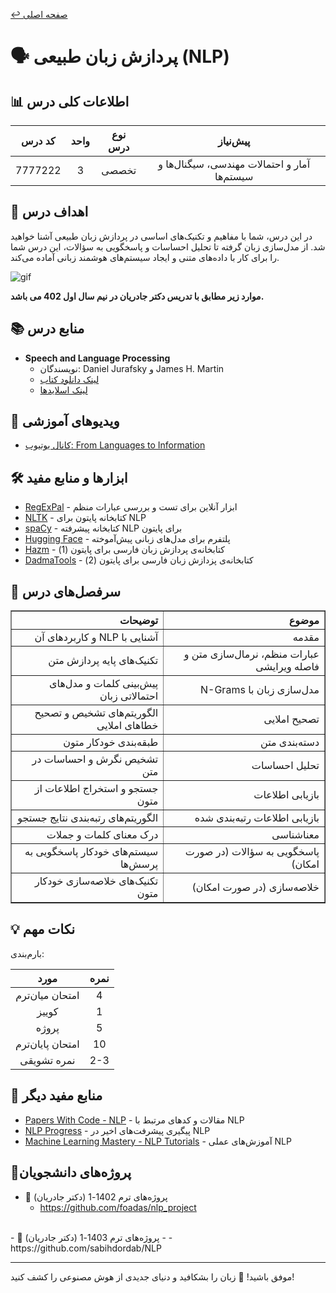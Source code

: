 [↩️ صفحه اصلی](/README.md)

# 🗣️ پردازش زبان طبیعی (NLP)

## 📊 اطلاعات کلی درس

<div align="center">

| کد درس | واحد | نوع درس | پیش‌نیاز |
|:------:|:----:|:-------:|:--------:|
| 7777222 |  3   | تخصصی   | آمار و احتمالات مهندسی، سیگنال‌ها و سیستم‌ها |

</div>

## 🎯 اهداف درس

در این درس، شما با مفاهیم و تکنیک‌های اساسی در پردازش زبان طبیعی آشنا خواهید شد. از مدل‌سازی زبان گرفته تا تحلیل احساسات و پاسخگویی به سؤالات، این درس شما را برای کار با داده‌های متنی و ایجاد سیستم‌های هوشمند زبانی آماده می‌کند.

![gif](./تصاویر/giphy.gif)

**موارد زیر مطابق با تدریس دکتر جادریان در نیم سال اول 402 می باشد.**

## 📚 منابع درس

- **Speech and Language Processing**
  - نویسندگان: Daniel Jurafsky و James H. Martin
  - [لینک دانلود کتاب](http://www.web.stanford.edu/~jurafsky/slp3/ed3book.pdf)
  - [لینک اسلایدها](https://web.stanford.edu/~jurafsky/slp3/)

## 🎥 ویدیوهای آموزشی

- [کانال یوتیوب: From Languages to Information](https://www.youtube.com/@fromlanguagestoinformation4012/playlists)

## 🛠️ ابزارها و منابع مفید

- [RegExPal](https://www.regexpal.com/) - ابزار آنلاین برای تست و بررسی عبارات منظم
- [NLTK](https://www.nltk.org/) - کتابخانه پایتون برای NLP
- [spaCy](https://spacy.io/) - کتابخانه پیشرفته NLP برای پایتون
- [Hugging Face](https://huggingface.co/) - پلتفرم برای مدل‌های زبانی پیش‌آموخته
- [Hazm](https://github.com/roshan-research/hazm/) - کتابخانه‌ی پردازش زبان فارسی برای پایتون (1)
- [DadmaTools](https://github.com/Dadmatech/DadmaTools) - کتابخانه‌ی پزدازش زبان فارسی برای پایتون (2)

## 📅 سرفصل‌های درس

<div align="center" style="direction: rtl">
    <table border="1" style="text-align: right;">
        <thead>
            <tr>
                <th>موضوع</th>
                <th>توضیحات</th>
            </tr>
        </thead>
        <tbody>
            <tr>
                <td>مقدمه</td>
                <td>آشنایی با NLP و کاربردهای آن</td>
            </tr>
            <tr>
                <td>عبارات منظم، نرمال‌سازی متن و فاصله ویرایشی</td>
                <td>تکنیک‌های پایه پردازش متن</td>
            </tr>
            <tr>
                <td>مدل‌سازی زبان با N-Grams</td>
                <td>پیش‌بینی کلمات و مدل‌های احتمالاتی زبان</td>
            </tr>
            <tr>
                <td>تصحیح املایی</td>
                <td>الگوریتم‌های تشخیص و تصحیح خطاهای املایی</td>
            </tr>
            <tr>
                <td>دسته‌بندی متن</td>
                <td>طبقه‌بندی خودکار متون</td>
            </tr>
            <tr>
                <td>تحلیل احساسات</td>
                <td>تشخیص نگرش و احساسات در متن</td>
            </tr>
            <tr>
                <td>بازیابی اطلاعات</td>
                <td>جستجو و استخراج اطلاعات از متون</td>
            </tr>
            <tr>
                <td>بازیابی اطلاعات رتبه‌بندی شده</td>
                <td>الگوریتم‌های رتبه‌بندی نتایج جستجو</td>
            </tr>
            <tr>
                <td>معناشناسی</td>
                <td>درک معنای کلمات و جملات</td>
            </tr>
            <tr>
                <td>پاسخگویی به سؤالات (در صورت امکان)</td>
                <td>سیستم‌های خودکار پاسخگویی به پرسش‌ها</td>
            </tr>
            <tr>
                <td>خلاصه‌سازی (در صورت امکان)</td>
                <td>تکنیک‌های خلاصه‌سازی خودکار متون</td>
            </tr>
        </tbody>
    </table>
</div>

## 💡 نکات مهم

بارم‌بندی:
<div align="center">

| مورد | نمره |
|:----:|:----:|
| امتحان میان‌ترم | 4 |
| کوییز | 1 |
| پروژه | 5 |
| امتحان پایان‌ترم | 10 |
| نمره تشویقی | 2-3 |

</div>


## 🔗 منابع مفید دیگر

- [Papers With Code - NLP](https://paperswithcode.com/area/natural-language-processing) - مقالات و کدهای مرتبط با NLP
- [NLP Progress](http://nlpprogress.com/) - پیگیری پیشرفت‌های اخیر در NLP
- [Machine Learning Mastery - NLP Tutorials](https://machinelearningmastery.com/start-here/#nlp) - آموزش‌های عملی NLP


## 📝پروژه‌های دانشجویان

- 📌 پروژه‌های ترم 1402-1 (دکتر جادریان)
  - https://github.com/foadas/nlp_project
<br/>
- 📌 پروژه‌های ترم 1403-1 (دکتر جادریان)
- - https://github.com/sabihdordab/NLP


---

موفق باشید! 🚀 زبان را بشکافید و دنیای جدیدی از هوش مصنوعی را کشف کنید!
